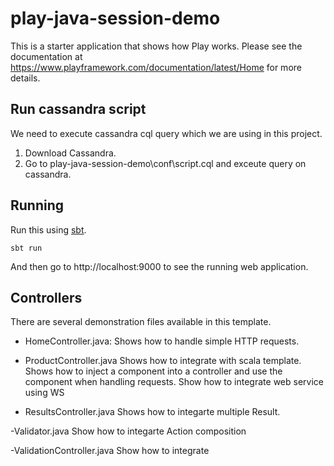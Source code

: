 # play-java-session-demo

This is a starter application that shows how Play works.  Please see the documentation at https://www.playframework.com/documentation/latest/Home for more details.

## Run cassandra script

We need to execute cassandra cql query which we are using in this project.
1. Download Cassandra.
2. Go to play-java-session-demo\conf\script.cql and exceute query on cassandra.

## Running

Run this using [sbt](http://www.scala-sbt.org/).

```
sbt run
```

And then go to http://localhost:9000 to see the running web application.

## Controllers

There are several demonstration files available in this template.

- HomeController.java:
  Shows how to handle simple HTTP requests.

- ProductController.java
  Shows how to integrate with scala template.
  Shows how to inject a component into a controller and use the component when
    handling requests.
  Show how to integrate web service using WS

- ResultsController.java
  Shows how to integarte multiple Result.

-Validator.java
 Show how to integarte Action composition

-ValidationController.java
  Show how to integrate

